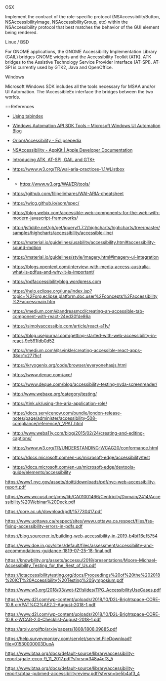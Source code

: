 OSX

Implement the contract of the role-specific protocol (NSAccessibilityButton, NSAccessibilityImage,  NSAccessibilityGroup, etc) within the NSAccessibility protocol that best matches the behavior of the GUI element being rendered.

Linux / BSD

For GNOME applications, the GNOME Accessibility Implementation Library (GAIL) bridges GNOME widgets and the Accessibility Toolkit (ATK). ATK bridges to the Assistive Technology Service Provider Interface (AT-SPI). AT-SPI is currently used by GTK2, Java and OpenOffice.

Windows 

Microsoft Windows SDK includes all the tools necessary for MSAA and/or UI Automation.  The IAccessibleEx interface the bridges between the two worlds.

==References

* [Using tabindex](https://developers.google.com/web/fundamentals/accessibility/focus/using-tabindex)

* [Windows Automation API SDK Tools – Microsoft Windows UI Automation Blog](https://blogs.msdn.microsoft.com/winuiautomation/2009/06/03/windows-automation-api-sdk-tools/)

* [Orion/Accessibility - Eclipsepedia](https://wiki.eclipse.org/Orion/Accessibility)

* [NSAccessibility - AppKit | Apple Developer Documentation](https://developer.apple.com/reference/appkit/nsaccessibility)

* [Introducing ATK, AT-SPI, GAIL and GTK+](https://developer.gnome.org/accessibility-devel-guide/stable/dev-start-5.html.en)

* https://www.w3.org/TR/wai-aria-practices-1.1/#Listbox

* * https://www.w3.org/WAI/ER/tools/

* https://github.com/filipelinhares/WAI-ARIA-cheatsheet

* https://wicg.github.io/aom/spec/

* https://blog.webix.com/accessible-web-components-for-the-web-with-modern-javascript-frameworks/

* http://jsfiddle.net/gh/get/jquery/1.7.2/highcharts/highcharts/tree/master/samples/highcharts/accessibility/accessible-line/

* https://material.io/guidelines/usability/accessibility.html#accessibility-sound-motion

* https://material.io/guidelines/style/imagery.html#imagery-ui-integration

* https://blogs.opentext.com/interview-with-media-access-australia-what-is-pdfua-and-why-it-is-important/

* https://pdfaccessibilityblog.wordpress.com

* https://help.eclipse.org/luna/index.jsp?topic=%2Forg.eclipse.platform.doc.user%2Fconcepts%2Faccessibility%2Faccessmain.htm

* https://medium.com/@andreasmcd/creating-an-accessible-tab-component-with-react-24ed30fde86a

* https://simplyaccessible.com/article/react-a11y/

* https://blog.usejournal.com/getting-started-with-web-accessibility-in-react-9e591fdb0d52

* https://medium.com/@svinkle/creating-accessible-react-apps-38dc1c2775cf

* https://kryogenix.org/code/browser/everyonehasjs.html

* https://www.deque.com/axe/

* https://www.deque.com/blog/accessibility-testing-nvda-screenreader/

* http://www.webaxe.org/category/testing/

* https://tink.uk/using-the-aria-application-role/

* https://docs.servicenow.com/bundle/london-release-notes/page/administer/accessibility-508-compliance/reference/r_VPAT.html

* http://www.weba11y.com/blog/2015/02/24/creating-and-editing-captions/

* https://www.w3.org/TR/UNDERSTANDING-WCAG20/conformance.html

* https://docs.microsoft.com/en-us/microsoft-edge/accessibility/test

* https://docs.microsoft.com/en-us/microsoft-edge/devtools-guide/elements/accessibility

https://www1.nyc.gov/assets/doitt/downloads/pdf/nyc-web-accessibility-report.pdf

https://www.wccusd.net/cms/lib/CA01001466/Centricity/Domain/2414/Accessibility%20Webinar%20Deck.pdf

https://core.ac.uk/download/pdf/157730417.pdf

https://www.uottawa.ca/respect/sites/www.uottawa.ca.respect/files/fss-fixing-accessibility-errors-in-pdfs.pdf

https://blog.sourcerer.io/building-web-accessibility-in-2019-b4bf16ef5754

https://www.doe.in.gov/sites/default/files/assessment/accessibility-and-accommodations-guidance-1819-07-25-18-final.pdf

https://knowbility.org/assets/accessu/2018/presentations/Moore-Michael-Accessibility_Testing_for_the_Rest_of_Us.pdf

https://ictaccessibilitytesting.org/docs/Proceedings%20of%20the%202018%20ICT%20Accessibility%20Testing%20Symposium.pdf

https://www.w3.org/2018/03/wot-f2f/slides/TPG_AccessibilityUseCases.pdf

https://www.d2l.com/wp-content/uploads/2018/10/D2L-Brightspace-CORE-10.8.x-VPAT%C2%AE2.2-August-2018-1.pdf

https://www.d2l.com/wp-content/uploads/2018/10/D2L-Brightspace-CORE-10.8.x-WCAG-2.0-Checklist-August-2018-1.pdf

https://arxiv.org/ftp/arxiv/papers/1808/1808.09885.pdf

https://help.surveymonkey.com/servlet/servlet.FileDownload?file=01530000003DuoA

https://www.btaa.org/docs/default-source/library/accessibility-reports/gale-ecco-9_11_2017.pdf?sfvrsn=348a4cf3_5

https://www.btaa.org/docs/default-source/library/accessibility-reports/btaa-pubmed-accessibilityreview.pdf?sfvrsn=be5b4af3_4